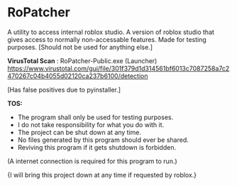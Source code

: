 # RoPatcher
A utility to access internal roblox studio. A version of roblox studio that gives access to normally non-accessable features. Made for testing purposes. [Should not be used for anything else.]

**VirusTotal Scan** : RoPatcher-Public.exe (Launcher)
https://www.virustotal.com/gui/file/301f379d1d314561bf6013c7087258a7c2470267c04b4055d02120ca237b6100/detection

[Has false positives due to pyinstaller.]

**TOS:**
* The program shall only be used for testing purposes.
* I do not take responsibility for what you do with it.
* The project can be shut down at any time.
* No files generated by this program should ever be shared.
* Reviving this program if it gets shutdown is forbidden.


(A internet connection is required for this program to run.)


{I will bring this project down at any time if requested by roblox.}